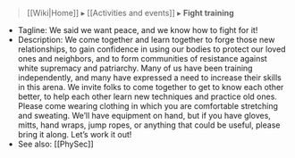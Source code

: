 > [[Wiki|Home]] ▸ [[Activities and events]] ▸ **Fight training**

* Tagline: We said we want peace, and we know how to fight for it!
* Description: We come together and learn together to forge those new relationships, to gain confidence in using our bodies to protect our loved ones and neighbors, and to form communities of resistance against white supremacy and patriarchy. Many of us have been training independently, and many have expressed a need to increase their skills in this arena. We invite folks to come together to get to know each other better, to help each other learn new techniques and practice old ones. Please come wearing clothing in which you are comfortable stretching and sweating. We’ll have equipment on hand, but if you have gloves, mitts, hand wraps, jump ropes, or anything that could be useful, please bring it along. Let’s work it out!
* See also: [[PhySec]]